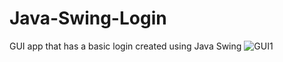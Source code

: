 # Java-Swing-Login
GUI app that has a basic login created using Java Swing
![GUI1](https://user-images.githubusercontent.com/51870238/65411714-916d6800-ddbb-11e9-8c8a-df6005da462e.png)
